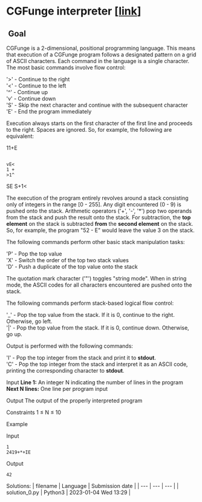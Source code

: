 # CGFunge interpreter \[[link](https://www.codingame.com/training/medium/cgfunge-interpreter)\]


 Goal
-----


CGFunge is a 2-dimensional, positional programming language. This means that execution of a CGFunge program follows a designated pattern on a grid of ASCII characters. Each command in the language is a single character. The most basic commands involve flow control:  
  
'>' - Continue to the right  
'<' - Continue to the left  
'^' - Continue up  
'v' - Continue down  
'S' - Skip the next character and continue with the subsequent character  
'E' - End the program immediately  
  
Execution always starts on the first character of the first line and proceeds to the right. Spaces are ignored. So, for example, the following are equivalent:  
  
11+E  
  

```
  
vE<  
1 +  
>1^  

```
  
  
SE S+1<  
  
The execution of the program entirely revolves around a stack consisting only of integers in the range [0 - 255]. Any digit encountered (0 - 9) is pushed onto the stack. Arithmetic operators ('+', '-', '\*') pop two operands from the stack and push the result onto the stack. For subtraction, the **top element** on the stack is subtracted **from** the **second element** on the stack. So, for example, the program "52 - E" would leave the value 3 on the stack.  
  
The following commands perform other basic stack manipulation tasks:  
  
'P' - Pop the top value  
'X' - Switch the order of the top two stack values  
'D' - Push a duplicate of the top value onto the stack  
  
The quotation mark character ('"') toggles "string mode". When in string mode, the ASCII codes for all characters encountered are pushed onto the stack.  
  
The following commands perform stack-based logical flow control:  
  
'\_' - Pop the top value from the stack. If it is 0, continue to the right. Otherwise, go left.  
'|' - Pop the top value from the stack. If it is 0, continue down. Otherwise, go up.  
  
Output is performed with the following commands:  
  
'I' - Pop the top integer from the stack and print it to **stdout**.  
'C' - Pop the top integer from the stack and interpret it as an ASCII code, printing the corresponding character to **stdout**.



Input
**Line 1:** An integer N indicating the number of lines in the program  
**Next N lines:** One line per program input


Output
The output of the properly interpreted program


Constraints
1 ≤ N ≤ 10


Example


Input

```
1
2419+*+IE
```



Output

```
42
```





Solutions:
| filename | Language | Submission date |
| --- | --- | --- |
| solution_0.py | Python3 | 2023-01-04 Wed 13:29 |
